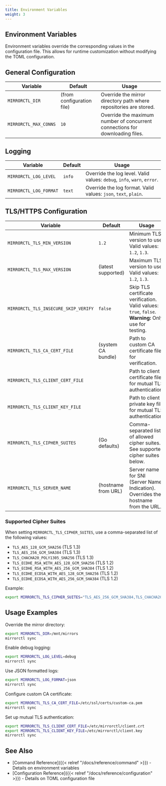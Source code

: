 ```yaml
---
title: Environment Variables
weight: 3
---
```


## Environment Variables

Environment variables override the corresponding values in the configuration file. This allows for
runtime customization without modifying the TOML configuration.

## General Configuration

| Variable | Default | Usage |
|----------|---------|-------|
| `MIRRORCTL_DIR` | (from configuration file) | Override the mirror directory path where repositories are stored. |
| `MIRRORCTL_MAX_CONNS` | `10` | Override the maximum number of concurrent connections for downloading files. |

## Logging

| Variable | Default | Usage |
|----------|---------|-------|
| `MIRRORCTL_LOG_LEVEL` | `info` | Override the log level. Valid values: `debug`, `info`, `warn`, `error`. |
| `MIRRORCTL_LOG_FORMAT` | `text` | Override the log format. Valid values: `json`, `text`, `plain`. |

## TLS/HTTPS Configuration

| Variable | Default | Usage |
|----------|---------|-------|
| `MIRRORCTL_TLS_MIN_VERSION` | `1.2` | Minimum TLS version to use. Valid values: `1.2`, `1.3`. |
| `MIRRORCTL_TLS_MAX_VERSION` | (latest supported) | Maximum TLS version to use. Valid values: `1.2`, `1.3`. |
| `MIRRORCTL_TLS_INSECURE_SKIP_VERIFY` | `false` | Skip TLS certificate verification. Valid values: `true`, `false`. **Warning:** Only use for testing. |
| `MIRRORCTL_TLS_CA_CERT_FILE` | (system CA bundle) | Path to custom CA certificate file for verification. |
| `MIRRORCTL_TLS_CLIENT_CERT_FILE` | | Path to client certificate file for mutual TLS authentication. |
| `MIRRORCTL_TLS_CLIENT_KEY_FILE` | | Path to client private key file for mutual TLS authentication. |
| `MIRRORCTL_TLS_CIPHER_SUITES` | (Go defaults) | Comma-separated list of allowed cipher suites. See supported cipher suites below. |
| `MIRRORCTL_TLS_SERVER_NAME` | (hostname from URL) | Server name for SNI (Server Name Indication). Overrides the hostname from the URL. |

### Supported Cipher Suites

When setting `MIRRORCTL_TLS_CIPHER_SUITES`, use a comma-separated list of the following values:

- `TLS_AES_128_GCM_SHA256` (TLS 1.3)
- `TLS_AES_256_GCM_SHA384` (TLS 1.3)
- `TLS_CHACHA20_POLY1305_SHA256` (TLS 1.3)
- `TLS_ECDHE_RSA_WITH_AES_128_GCM_SHA256` (TLS 1.2)
- `TLS_ECDHE_RSA_WITH_AES_256_GCM_SHA384` (TLS 1.2)
- `TLS_ECDHE_ECDSA_WITH_AES_128_GCM_SHA256` (TLS 1.2)
- `TLS_ECDHE_ECDSA_WITH_AES_256_GCM_SHA384` (TLS 1.2)

Example:
```bash
export MIRRORCTL_TLS_CIPHER_SUITES="TLS_AES_256_GCM_SHA384,TLS_CHACHA20_POLY1305_SHA256"
```

## Usage Examples

Override the mirror directory:
```bash
export MIRRORCTL_DIR=/mnt/mirrors
mirrorctl sync
```

Enable debug logging:
```bash
export MIRRORCTL_LOG_LEVEL=debug
mirrorctl sync
```

Use JSON formatted logs:
```bash
export MIRRORCTL_LOG_FORMAT=json
mirrorctl sync
```

Configure custom CA certificate:
```bash
export MIRRORCTL_TLS_CA_CERT_FILE=/etc/ssl/certs/custom-ca.pem
mirrorctl sync
```

Set up mutual TLS authentication:
```bash
export MIRRORCTL_TLS_CLIENT_CERT_FILE=/etc/mirrorctl/client.crt
export MIRRORCTL_TLS_CLIENT_KEY_FILE=/etc/mirrorctl/client.key
mirrorctl sync
```

## See Also

- [Command Reference]({{< relref "/docs/reference/command" >}}) - Details on environment variables
- [Configuration Reference]({{< relref "/docs/reference/configuration" >}}) - Details on TOML configuration file
